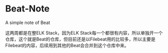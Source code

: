 # Beat-Note
 A simple note of Beat
 
这两周都是在整ELK Stack，因为ELK Stack每一个都很有内容，所以单独开一个仓库，这个就是Beat的仓库，但目前还是以Filebeat用的比较多，所以主要是Filebeat的内容，后续用到其他的Beat会合并到这个仓库中来。
